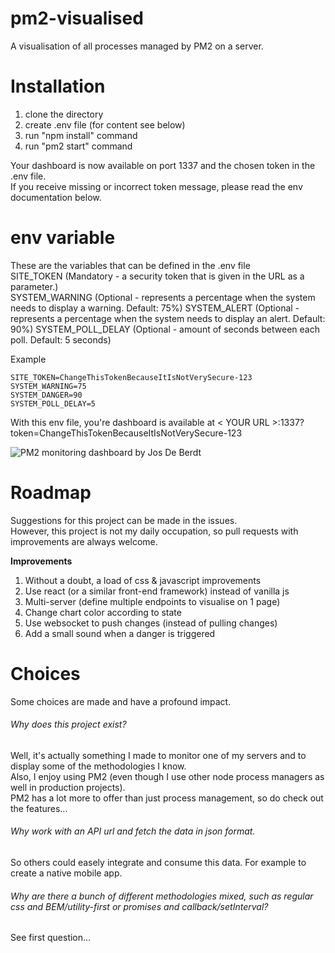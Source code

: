 # pm2-visualised
A visualisation of all processes managed by PM2 on a server.  

# Installation  
1. clone the directory  
2. create .env file (for content see below)  
3. run "npm install" command
4. run "pm2 start" command  

Your dashboard is now available on port 1337 and the chosen token in the .env file.  
If you receive missing or incorrect token message, please read the env documentation below.

# env variable
These are the variables that can be defined in the .env file  
SITE_TOKEN (Mandatory - a security token that is given in the URL as a parameter.)   
SYSTEM_WARNING (Optional - represents a percentage when the system needs to display a warning. Default: 75%)
SYSTEM_ALERT (Optional - represents a percentage when the system needs to display an alert. Default: 90%)
SYSTEM_POLL_DELAY (Optional - amount of seconds between each poll. Default: 5 seconds)

Example  
```
SITE_TOKEN=ChangeThisTokenBecauseItIsNotVerySecure-123  
SYSTEM_WARNING=75  
SYSTEM_DANGER=90  
SYSTEM_POLL_DELAY=5  
```  
With this env file, you're dashboard is available at < YOUR URL >:1337?token=ChangeThisTokenBecauseItIsNotVerySecure-123

![PM2 monitoring dashboard by Jos De Berdt](https://www.josdeberdt.be/application/files/8315/6467/1660/pm2-monitoring-2-jdb.PNG "PM2 monitoring dashboard by Jos De Berdt")

# Roadmap  
Suggestions for this project can be made in the issues.  
However, this project is not my daily occupation, so pull requests with improvements are always welcome.  

**Improvements**   
1. Without a doubt, a load of css & javascript improvements
2. Use react (or a similar front-end framework) instead of vanilla js  
3. Multi-server (define multiple endpoints to visualise on 1 page)  
4. Change chart color according to state  
5. Use websocket to push changes (instead of pulling changes)  
6. Add a small sound when a danger is triggered  

# Choices  
Some choices are made and have a profound impact.  

###### Why does this project exist?  
Well, it's actually something I made to monitor one of my servers and to display some of the methodologies I know.  
Also, I enjoy using PM2 (even though I use other node process managers as well in production projects).  
PM2 has a lot more to offer than just process management, so do check out the features...  

###### Why work with an API url and fetch the data in json format.  
So others could easely integrate and consume this data. For example to create a native mobile app.  

###### Why are there a bunch of different methodologies mixed, such as regular css and BEM/utility-first or promises and callback/setInterval?  
See first question...  
